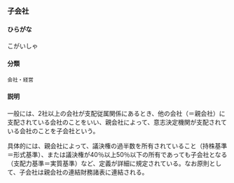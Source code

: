 <div style="display:none;">

## [あ行](securities-terms?id=あ行)
## [か行](securities-terms?id=か行)

</div>

### 子会社

#### ひらがな

こがいしゃ

#### 分類

`会社・経営`

#### 説明

一般には、2社以上の会社が支配従属関係にあるとき、他の会社（＝親会社）に支配されている会社のことをいい、親会社によって、意志決定機関が支配されている会社のことを子会社という。
 
具体的には、親会社によって、議決権の過半数を所有されていること（持株基準＝形式基準）、または議決権が40％以上50％以下の所有であっても子会社となる（支配力基準＝実質基準）など、定義が詳細に規定されている。なお原則として、子会社は親会社の連結財務諸表に連結される。

<div style="display:none;">

## [さ行](securities-terms?id=さ行)
## [た行](securities-terms?id=た行)
## [な行](securities-terms?id=な行)
## [は行](securities-terms?id=は行)
## [ま行](securities-terms?id=ま行)
## [や行](securities-terms?id=や行)
## [ら行](securities-terms?id=ら行)
## [わ行](securities-terms?id=わ行)
## [英数字・記号](securities-terms?id=英数字・記号)

</div>

